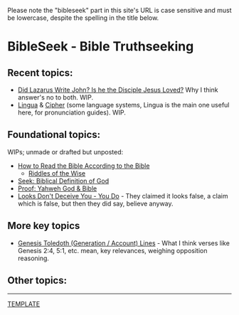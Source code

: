 <head><link rel="stylesheet" href="style.css"></head>

Please note the "bibleseek" part in this site's URL is case sensitive and must be lowercase, despite the spelling in the title below.

# BibleSeek - Bible Truthseeking

## Recent topics:

- [Did Lazarus Write John? Is he the Disciple Jesus Loved?](DidLazarusWriteJohn) Why I think answer's no to both. WIP.
- [Lingua](Lingua) & [Cipher](Cipher) (some language systems, Lingua is the main one useful here, for pronunciation guides). WIP.
## Foundational topics:

WIPs; unmade or drafted but unposted:
- [How to Read the Bible According to the Bible](HowToRead)
  - [Riddles of the Wise](RiddlesWise)
- [Seek: Biblical Definition of God](BibleDefinesGod)
- [Proof: Yahweh God & Bible](ProofOfYahweh)
- [Looks Don't Deceive You - You Do](LooksDontDeceive) - They claimed it looks false, a claim which is false, but then they did say, believe anyway.

## More key topics
- [Genesis Toledoth (Generation / Account) Lines](ToledothTheory) - What I think verses like Genesis 2:4, 5:1, etc. mean, key relevances, weighing opposition reasoning.


## Other topics:



---
[TEMPLATE](!PageTemplate) 
